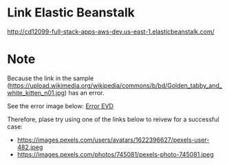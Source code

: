 # Link Elastic Beanstalk
http://cd12099-full-stack-apps-aws-dev.us-east-1.elasticbeanstalk.com/


# Note
Because the link in the sample (https://upload.wikimedia.org/wikipedia/commons/b/bd/Golden_tabby_and_white_kitten_n01.jpg) has an error.

See the error image below:
[Error EVD](issue_EVD/Screenshot%202024-08-13%20212831.png)

Therefore, plase try using one of the links below to reivew for a successful case:
- https://images.pexels.com/users/avatars/1622396627/pexels-user-482.jpeg
- https://images.pexels.com/photos/745081/pexels-photo-745081.jpeg